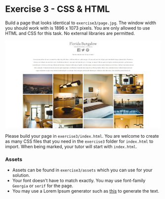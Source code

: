 # Exercise 3 - CSS & HTML

Build a page that looks identical to `exercise3/page.jpg`. The window width you should work with is 1896 x 1073 pixels. You are only allowed to use HTML and CSS for this task. No external libraries are permitted.

![](page.jpg)

Please build your page in `exercise3/index.html`. You are welcome to create as many CSS files that you need in the `exercise3` folder for `index.html` to import. When being marked, your tutor will start with `index.html`.

### Assets

* Assets can be found in `exercise3/assets` which you can use for your solution.
* Your font doesn't have to match exactly. You may use font-family `Georgia` or `serif` for the page.
* You may use a Lorem Ipsum generator such as [this](https://www.lipsum.com/) to generate the text.
